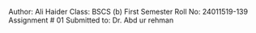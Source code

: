 Author: Ali Haider
Class: BSCS (b) First Semester
Roll No: 24011519-139
Assignment # 01
Submitted to: Dr. Abd ur rehman
